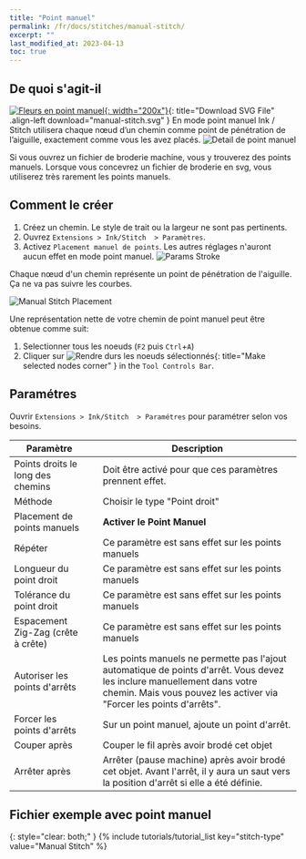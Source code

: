 ```yaml
---
title: "Point manuel"
permalink: /fr/docs/stitches/manual-stitch/
excerpt: ""
last_modified_at: 2023-04-13
toc: true
---
```

## De quoi s'agit-il
[![Fleurs en point manuel](/assets/images/docs/manual-stitch.jpg){: width="200x"}](/assets/images/docs/manual-stitch.svg){: title="Download SVG File" .align-left download="manual-stitch.svg" }
En mode point manuel Ink / Stitch utilisera chaque nœud d’un chemin comme point de pénétration de l’aiguille, exactement comme vous les avez placés.
![Detail de point manuel](/assets/images/docs/manual-stitch-detail.png)

Si vous ouvrez un fichier de broderie machine, vous y trouverez des points manuels.  Lorsque vous concevrez un fichier de broderie en svg, vous utiliserez très rarement les points manuels.
## Comment le créer

1. Créez un chemin. Le style de trait ou la largeur ne sont pas pertinents.
2. Ouvrez `Extensions > Ink/Stitch  > Paramètres`.
3. Activez `Placement manuel de points`. Les autres réglages n'auront aucun effet en mode point manuel.
   ![Params Stroke](/assets/images/docs/en/params-manual-stitch.jpg)


Chaque nœud d'un chemin représente un point de pénétration de l'aiguille. Ça ne va pas suivre les courbes.

![Manual Stitch Placement](/assets/images/docs/manual-stitch-placement.png)

Une représentation nette de votre chemin de point manuel peut être obtenue comme suit:
1. Selectionner tous les noeuds (`F2` puis `Ctrl`+`A`)
2. Cliquer sur ![Rendre durs les noeuds sélectionnés](/assets/images/docs/tool-controls-corner.jpg){: title="Make selected nodes corner" } in the `Tool Controls Bar`.

## Paramétres

Ouvrir `Extensions > Ink/Stitch  > Paramétres` pour paramétrer selon vos besoins.

Paramètre||Description
---|--|---
Points droits le long des chemins   ||Doit être activé pour que ces paramètres prennent effet.
Méthode                             ||Choisir le type "Point droit" 
Placement de points manuels         || **Activer le Point Manuel**
Répéter                             ||Ce paramètre est sans effet sur les points manuels
Longueur du point droit             ||Ce paramètre est sans effet sur les points manuels
Tolérance du point droit            ||Ce paramètre est sans effet sur les points manuels
Espacement Zig-Zag (crête à crête)  ||Ce paramètre est sans effet sur les points manuels
Autoriser les points d'arrêts       ||Les points manuels ne permette pas l'ajout automatique de points d'arrêt. Vous devez les inclure manuellement dans votre chemin. Mais vous pouvez les activer via "Forcer les points d'arrêts". 
Forcer les points d'arrêts          ||Sur un point manuel, ajoute un point d'arrêt.
Couper après                        ||Couper le fil après avoir brodé cet objet
Arrêter après                       ||Arrêter (pause machine) après avoir brodé cet objet. Avant l'arrêt, il y aura un saut vers la position d'arrêt si elle a été définie.

## Fichier exemple avec point manuel
{: style="clear: both;" }
{% include tutorials/tutorial_list key="stitch-type" value="Manual Stitch" %}

